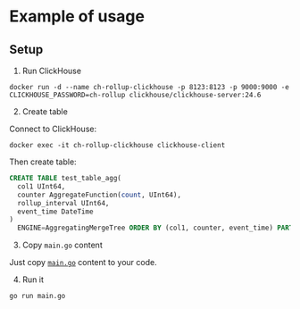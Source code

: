 # Example of usage

## Setup
1. Run ClickHouse
```shell
docker run -d --name ch-rollup-clickhouse -p 8123:8123 -p 9000:9000 -e CLICKHOUSE_PASSWORD=ch-rollup clickhouse/clickhouse-server:24.6
```

2. Create table

Connect to ClickHouse:
```shell
docker exec -it ch-rollup-clickhouse clickhouse-client
```

Then create table:
```sql
CREATE TABLE test_table_agg(
  col1 UInt64,
  counter AggregateFunction(count, UInt64),
  rollup_interval UInt64, 
  event_time DateTime
)
  ENGINE=AggregatingMergeTree ORDER BY (col1, counter, event_time) PARTITION BY toYYYYMMDD(event_time);
```

3. Copy ```main.go``` content

Just copy [```main.go```](main.go) content to your code.

4. Run it
```shell
go run main.go
```
